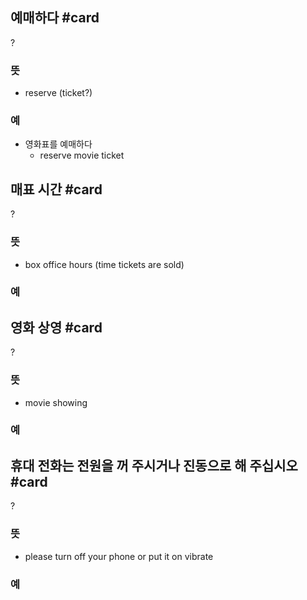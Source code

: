 ## 예매하다 #card
?
### 뜻
- reserve (ticket?)
### 예
- 영화표를 예매하다
	- reserve movie ticket
<!--SR:!2024-08-09,4,270-->

## 매표 시간 #card
?
### 뜻
- box office hours (time tickets are sold)
### 예

## 영화 상영 #card
?
### 뜻
- movie showing
### 예
<!--SR:!2024-08-08,2,230-->

## 휴대 전화는 전원을 꺼 주시거나 진동으로 해 주십시오 #card
?
### 뜻
- please turn off your phone or put it on vibrate
### 예
<!--SR:!2024-08-09,3,250-->

